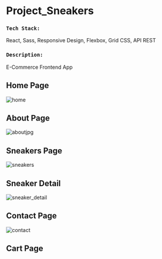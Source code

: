 # Project_Sneakers
### `Tech Stack:`  
React, Sass, Responsive Design, Flexbox, Grid CSS, API REST  
### `Description:`  
E-Commerce Frontend App

## Home Page

![home](https://user-images.githubusercontent.com/79340525/150597946-74a4067c-c502-45f1-a49c-2ab0f1483c08.jpg)

## About Page

![aboutjpg](https://user-images.githubusercontent.com/79340525/150598622-3b94ce5e-3f74-4c60-9dc0-47b895fd7dea.jpg)

## Sneakers Page

![sneakers](https://user-images.githubusercontent.com/79340525/150598737-02354dbf-644a-404a-9898-e2defaf17b87.jpg)

## Sneaker Detail

![sneaker_detail](https://user-images.githubusercontent.com/79340525/150598758-96671026-4c8a-4e87-a6bb-8460a063ceb3.jpg)

## Contact Page

![contact](https://user-images.githubusercontent.com/79340525/150598766-4117f68e-7cf2-4256-bb47-77951c838c5b.jpg)

## Cart Page


